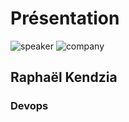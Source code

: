 <!-- .slide: class="speaker-slide" -->

# Présentation

![speaker](./assets/images/rke.png)
![company](./assets/images/logo-SFEIR-blanc.png)

<h2>Raphaël <span>Kendzia</span></h2>

### Devops
<!-- .element: class="icon-rule icon-first" -->

